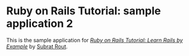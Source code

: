 # Ruby on Rails Tutorial: sample application 2
This is the sample application for
[*Ruby on Rails Tutorial: Learn Rails by Example*](http://railstutorial.org/)
by [Subrat Rout](http://subratrout.com/).